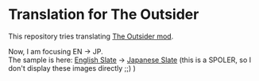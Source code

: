 # Translation for The Outsider

This repository tries translating [The Outsider mod](https://outerwildsmods.com/mods/theoutsider/).

Now, I am focusing EN -> JP.  
The sample is here: [English Slate](fig/screenshot_slate_english.png) -> [Japanese Slate](fig/screenshot_slate_japanese.png) (this is a SPOLER, so I don't display these images directly ;;) )
